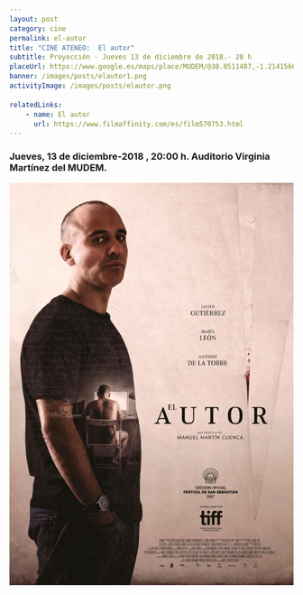 ```yaml
---
layout: post
category: cine
permalink: el-autor
title: "CINE ATENEO:  El autor"
subtitle: Proyección - Jueves 13 de diciembre de 2018.- 20 h
placeUrl: https://www.google.es/maps/place/MUDEM/@38.0511487,-1.2141566,15z/data=!4m5!3m4!1s0x0:0xde6031502e1b4fbc!8m2!3d38.0511487!4d-1.2141566
banner: /images/posts/elautor1.png
activityImage: /images/posts/elautor.png

relatedLinks: 
    - name: El autor
      url: https://www.filmaffinity.com/es/film570753.html
---
```


### Jueves, 13 de diciembre-2018 , 20:00 h. Auditorio Virginia Martínez del MUDEM.


![cartel](/images/posts/elautor1.png)
